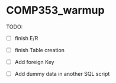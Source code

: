 # COMP353_warmup

TODO:

- [ ] finish E/R 

- [ ] finish Table creation

- [ ] Add foreign Key

- [ ] Add dummy data in another SQL script
